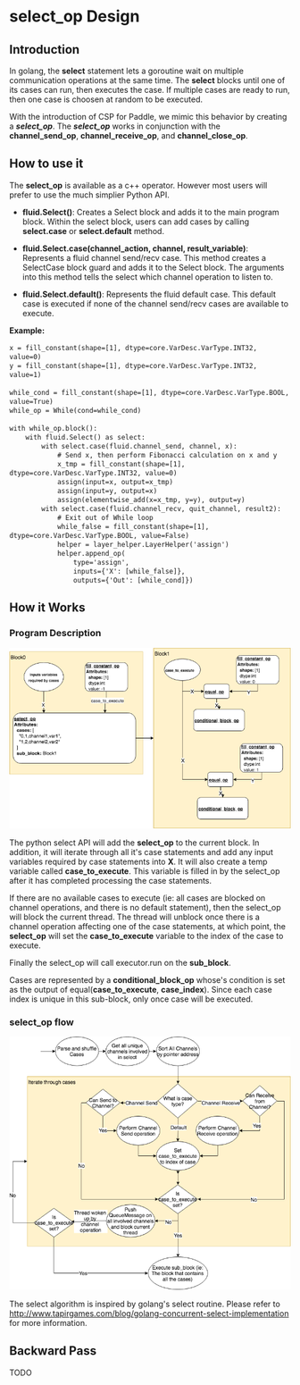 # select_op Design

## Introduction

In golang, the **select** statement lets a goroutine wait on multiple 
communication operations at the same time. The **select** blocks until
one of its cases can run, then executes the case.  If multiple cases
are ready to run, then one case is choosen at random to be executed.

With the introduction of CSP for Paddle, we mimic this behavior by 
creating a ***select_op***.  The ***select_op*** works in conjunction
with the **channel_send_op**, **channel_receive_op**, and 
**channel_close_op**.

## How to use it

The **select_op** is available as a c++ operator.  However most users
will prefer to use the much simplier Python API.

- **fluid.Select()**: Creates a Select block and adds it to the main
program block.  Within the select block, users can add cases by calling 
**select.case** or **select.default** method.

- **fluid.Select.case(channel_action, channel, result_variable)**: Represents
a fluid channel send/recv case.  This method creates a SelectCase block
guard and adds it to the Select block.  The arguments into this method tells
the select which channel operation to listen to.

- **fluid.Select.default()**: Represents the fluid default case.  This default
case is executed if none of the channel send/recv cases are available to
execute.

**Example:**
```
x = fill_constant(shape=[1], dtype=core.VarDesc.VarType.INT32, value=0)
y = fill_constant(shape=[1], dtype=core.VarDesc.VarType.INT32, value=1)
 
while_cond = fill_constant(shape=[1], dtype=core.VarDesc.VarType.BOOL, value=True)
while_op = While(cond=while_cond)    
 
with while_op.block():
    with fluid.Select() as select:
        with select.case(fluid.channel_send, channel, x):
            # Send x, then perform Fibonacci calculation on x and y
            x_tmp = fill_constant(shape=[1], dtype=core.VarDesc.VarType.INT32, value=0)
            assign(input=x, output=x_tmp)
            assign(input=y, output=x)
            assign(elementwise_add(x=x_tmp, y=y), output=y)
        with select.case(fluid.channel_recv, quit_channel, result2):
            # Exit out of While loop
            while_false = fill_constant(shape=[1], dtype=core.VarDesc.VarType.BOOL, value=False)
            helper = layer_helper.LayerHelper('assign')
            helper.append_op(
                type='assign',
                inputs={'X': [while_false]},
                outputs={'Out': [while_cond]})
```

## How it Works

### Program Description

<p align="center">
<img src="./images/select_op.png"/><br/>
</p>

The python select API will add the **select_op** to the current block.  In addition, it will
iterate through all it's case statements and add any input variables required by case statements
into **X**.  It will also create a temp variable called **case_to_execute**.  This variable is
filled in by the select_op after it has completed processing the case statements.

If there are no available cases to execute (ie: all cases are blocked on channel operations, and
there is no default statement), then the select_op will block the current thread.  The thread will 
unblock once there is a channel operation affecting one of the case statements, at which point, the
**select_op** will set the **case_to_execute** variable to the index of the case to execute.

Finally the select_op will call executor.run on the **sub_block**.

Cases are represented by a **conditional_block_op** whose's condition is set as the output of 
equal(**case_to_execute**, **case_index**).  Since each case index is unique in this sub-block, 
only once case will be executed.

### select_op flow

<p align="center">
<img src="./images/select_op_workflow.png"/><br/>
</p>

The select algorithm is inspired by golang's select routine.  Please refer to 
http://www.tapirgames.com/blog/golang-concurrent-select-implementation for more information.

## Backward Pass

TODO

